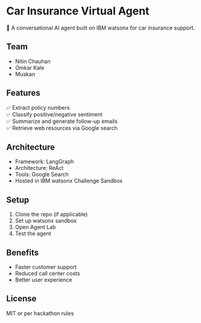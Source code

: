 # Car Insurance Virtual Agent

🚀 A conversational AI agent built on IBM watsonx for car insurance support.

## Team

- Nitin Chauhan  
- Omkar Kale  
- Muskan

## Features

✅ Extract policy numbers  
✅ Classify positive/negative sentiment  
✅ Summarize and generate follow-up emails  
✅ Retrieve web resources via Google search  

## Architecture

- Framework: LangGraph
- Architecture: ReAct
- Tools: Google Search
- Hosted in IBM watsonx Challenge Sandbox

## Setup

1. Clone the repo (if applicable)  
2. Set up watsonx sandbox  
3. Open Agent Lab  
4. Test the agent  

## Benefits

- Faster customer support  
- Reduced call center costs  
- Better user experience  

## License

MIT or per hackathon rules
